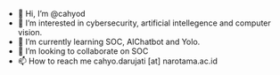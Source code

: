 - 👋 Hi, I’m @cahyod
- 👀 I’m interested in cybersecurity, artificial intellegence and computer vision.
- 🌱 I’m currently learning SOC, AIChatbot and Yolo.
- 💞️ I’m looking to collaborate on SOC
- 📫 How to reach me cahyo.darujati [at] narotama.ac.id

<!---
cahyod/cahyod is a ✨ special ✨ repository because its `README.md` (this file) appears on your GitHub profile.
You can click the Preview link to take a look at your changes.
--->
